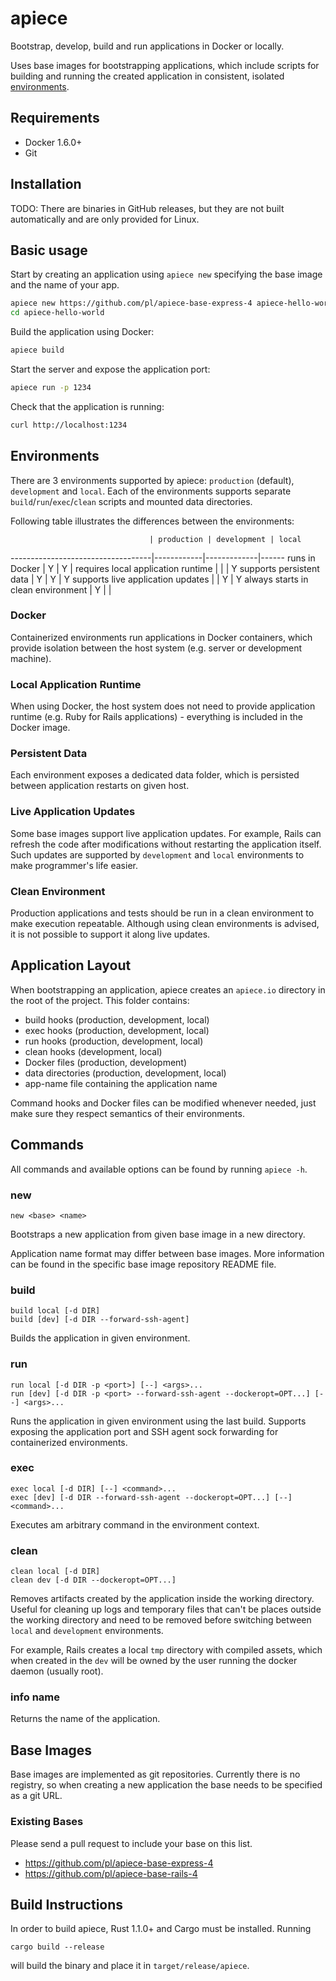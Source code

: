 # apiece

Bootstrap, develop, build and run applications in Docker or locally.

Uses base images for bootstrapping applications, which include scripts for
building and running the created application in consistent, isolated
[environments](#environments).

## Requirements

* Docker 1.6.0+
* Git

## Installation

TODO: There are binaries in GitHub releases, but they are not built
automatically and are only provided for Linux.

## Basic usage

Start by creating an application using `apiece new` specifying the base image
and the name of your app.

```bash
apiece new https://github.com/pl/apiece-base-express-4 apiece-hello-world
cd apiece-hello-world
```

Build the application using Docker:

```bash
apiece build
```

Start the server and expose the application port:
```bash
apiece run -p 1234
```

Check that the application is running:
```bash
curl http://localhost:1234
```

## Environments

There are 3 environments supported by apiece: `production` (default),
`development` and `local`. Each of the environments supports separate
`build`/`run`/`exec`/`clean` scripts and mounted data directories.

Following table illustrates the differences between the environments:

                                   | production | development | local
-----------------------------------|------------|-------------|------
runs in Docker                     | Y          | Y           |
requires local application runtime |            |             | Y
supports persistent data           | Y          | Y           | Y
supports live application updates  |            | Y           | Y
always starts in clean environment | Y          |             |

### Docker

Containerized environments run applications in Docker containers, which provide
isolation between the host system (e.g. server or development machine).

### Local Application Runtime

When using Docker, the host system does not need to provide application runtime
(e.g. Ruby for Rails applications) - everything is included in the Docker image.

### Persistent Data

Each environment exposes a dedicated data folder, which is persisted between
application restarts on given host.

### Live Application Updates

Some base images support live application updates. For example, Rails can
refresh the code after modifications without restarting the application itself.
Such updates are supported by `development` and `local` environments to make
programmer's life easier.

### Clean Environment

Production applications and tests should be run in a clean environment to make
execution repeatable. Although using clean environments is advised, it is not
possible to support it along live updates.

## Application Layout

When bootstrapping an application, apiece creates an `apiece.io` directory
in the root of the project. This folder contains:

* build hooks (production, development, local)
* exec hooks (production, development, local)
* run hooks (production, development, local)
* clean hooks (development, local)
* Docker files (production, development)
* data directories (production, development, local)
* app-name file containing the application name

Command hooks and Docker files can be modified whenever needed, just make sure
they respect semantics of their environments.

## Commands

All commands and available options can be found by running `apiece -h`.

### new

```
new <base> <name>
```

Bootstraps a new application from given base image in a new directory.

Application name format may differ between base images. More information can be
found in the specific base image repository README file.

### build

```
build local [-d DIR]
build [dev] [-d DIR --forward-ssh-agent]
```

Builds the application in given environment.

### run

```
run local [-d DIR -p <port>] [--] <args>...
run [dev] [-d DIR -p <port> --forward-ssh-agent --dockeropt=OPT...] [--] <args>...
```

Runs the application in given environment using the last build. Supports
exposing the application port and SSH agent sock forwarding for containerized
environments.

### exec

```
exec local [-d DIR] [--] <command>...
exec [dev] [-d DIR --forward-ssh-agent --dockeropt=OPT...] [--] <command>...
```

Executes am arbitrary command in the environment context.

### clean

```
clean local [-d DIR]
clean dev [-d DIR --dockeropt=OPT...]
```

Removes artifacts created by the application inside the working directory.
Useful for cleaning up logs and temporary files that can't be places outside the
working directory and need to be removed before switching between `local` and
`development` environments.

For example, Rails creates a local `tmp` directory with compiled assets, which
when created in the `dev` will be owned by the user running the docker daemon
(usually root).

### info name

Returns the name of the application.

## Base Images

Base images are implemented as git repositories. Currently there is no registry,
so when creating a new application the base needs to be specified as a git URL.

### Existing Bases

Please send a pull request to include your base on this list.

* https://github.com/pl/apiece-base-express-4
* https://github.com/pl/apiece-base-rails-4

## Build Instructions

In order to build apiece, Rust 1.1.0+ and Cargo must be installed. Running

```
cargo build --release
```

will build the binary and place it in `target/release/apiece`.
